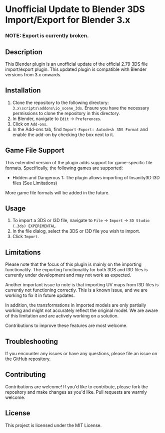 # Unofficial Update to Blender 3DS Import/Export for Blender 3.x

### NOTE: Export is currently broken.

## Description

This Blender plugin is an unofficial update of the official 2.79 3DS file import/export plugin. This updated plugin is compatible with Blender versions from 3.x onwards.

## Installation

1. Clone the repository to the following directory: `3.x\scripts\addons\io_scene_3ds`. Ensure you have the necessary permissions to clone the repository in this directory.
2. In Blender, navigate to `Edit` -> `Preferences`.
3. Click on `Add-ons`.
4. In the Add-ons tab, find `Import-Export: Autodesk 3DS Format` and enable the add-on by checking the box next to it.

## Game File Support

This extended version of the plugin adds support for game-specific file formats. Specifically, the following games are supported:

- Hidden and Dangerous 1: The plugin allows importing of Insanity3D I3D files (See Limitations)

More game file formats will be added in the future.

## Usage

1. To import a 3DS or I3D file, navigate to `File` -> `Import` -> `3D Studio (.3ds) EXPERIMENTAL`.
2. In the file dialog, select the 3DS or I3D file you wish to import.
3. Click `Import`.

## Limitations

Please note that the focus of this plugin is mainly on the importing functionality. The exporting functionality for both 3DS and I3D files is currently under development and may not work as expected.

Another important issue to note is that importing UV maps from I3D files is currently not functioning correctly. This is a known issue, and we are working to fix it in future updates.

In addition, the transformations in imported models are only partially working and might not accurately reflect the original model. We are aware of this limitation and are actively working on a solution.

Contributions to improve these features are most welcome.

## Troubleshooting

If you encounter any issues or have any questions, please file an issue on the GitHub repository.

## Contributing

Contributions are welcome! If you'd like to contribute, please fork the repository and make changes as you'd like. Pull requests are warmly welcome.

## License

This project is licensed under the MIT License.
